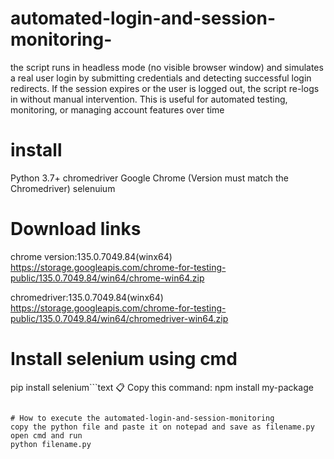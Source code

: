 # automated-login-and-session-monitoring-
the script runs in headless mode (no visible browser window) and simulates a real user login by submitting credentials and detecting successful login redirects. If the session expires or the user is logged out, the script re-logs in without manual intervention. This is useful for automated testing, monitoring, or managing account features over time

# install 
Python 3.7+
chromedriver
Google Chrome (Version must match the Chromedriver)
selenuium

# Download links 
chrome version:135.0.7049.84(winx64)
https://storage.googleapis.com/chrome-for-testing-public/135.0.7049.84/win64/chrome-win64.zip

chromedriver:135.0.7049.84(winx64)
https://storage.googleapis.com/chrome-for-testing-public/135.0.7049.84/win64/chromedriver-win64.zip

# Install  selenium using cmd
pip install selenium```text
📋 Copy this command: npm install my-package
```

# How to execute the automated-login-and-session-monitoring
copy the python file and paste it on notepad and save as filename.py
open cmd and run 
python filename.py
